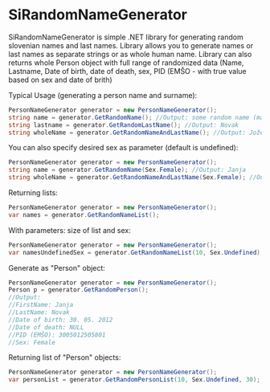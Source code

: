 # SiRandomNameGenerator

SiRandomNameGenerator is simple .NET library for generating random slovenian names and last names.
Library allows you to generate names or last names as separate strings or as whole human name. 
Library can also returns whole Person object with full range of randomized data (Name, Lastname, Date of birth, date of death, sex, PID (EMŠO - with true value based on sex and date of brith)

Typical Usage (generating a person name and surname):
```C#
PersonNameGenerator generator = new PersonNameGenerator();
string name = generator.GetRandomName(); //Output: some random name (male or female): ex: Jože
string lastname = generator.GetRandomLastName(); //Output: Novak
string wholeName = generator.GetRandomNameAndLastName(); //Output: Jože Novak
```

You can also specify desired sex as parameter (default is undefined):
```C#
PersonNameGenerator generator = new PersonNameGenerator();
string name = generator.GetRandomName(Sex.Female); //Output: Janja
string wholeName = generator.GetRandomNameAndLastName(Sex.Female); //Output: Janja Novak
```

Returning lists:
```C#
PersonNameGenerator generator = new PersonNameGenerator();
var names = generator.GetRandomNameList();
```
With parameters: size of list and sex:
```C#
PersonNameGenerator generator = new PersonNameGenerator();
var namesUndefinedSex = generator.GetRandomNameList(10, Sex.Undefined);
```
Generate as "Person" object:
```C#
PersonNameGenerator generator = new PersonNameGenerator();
Person p = generator.GetRandomPerson();
//Output: 
//FirstName: Janja
//LastName: Novak
//Date of birth: 30. 05. 2012
//Date of death: NULL
//PID (EMŠO): 3005012505801
//Sex: Female
```
Returning list of "Person" objects:
```C#
PersonNameGenerator generator = new PersonNameGenerator();
var personList = generator.GetRandomPersonList(10, Sex.Undefined, 30); //optional param: size of list, sex, deceased ratio (in percentage, default value is 10%)
```

